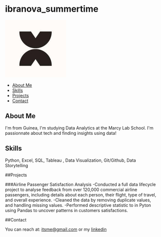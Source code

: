# ibranova_summertime

![MyImage](assets/marcy.jpeg)

* [About Me](#About-Me)
* [Skills](#Skills)
* [Projects](#Projects) 
* [Contact](#Contact)

## About Me

I'm from Guinea, I'm studying Data Analytics at the Marcy Lab School. I'm passionnate about tech and finding insights using data!

## Skills

Python, Excel, SQL, Tableau , Data Visualization, Git/Github, Data Storytelling

##Projects 

###Airline Passenger Satisfaction Analysis
-Conducted a full data lifecycle project to analyse feedback from over 120,000 commercial airline passengers, including details about each person, their flight, type of travel, and overall experience.
-Cleaned the data by removing duplicate values, and handling missing values.
-Performed descriptive statistic to in Pyton using Pandas to uncover patterns in customers satisfactions. 

##Contact

You can reach at: itsme@gmail.com or my [linkedin](https://www.linkedin.com/in/ibrahima-diallo-58092b270/) 
